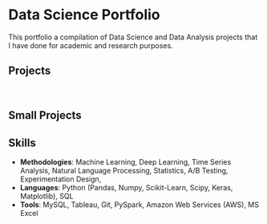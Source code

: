# Data Science Portfolio  
This portfolio a compilation of  Data Science and Data Analysis projects that I have done for academic and research purposes. 


## Projects


<br />

## Small Projects

## Skills

- **Methodologies**: Machine Learning, Deep Learning, Time Series Analysis, Natural Language Processing, Statistics, A/B Testing, Experimentation Design, 
- **Languages**: Python (Pandas, Numpy, Scikit-Learn, Scipy, Keras, Matplotlib), SQL
- **Tools**: MySQL, Tableau, Git, PySpark, Amazon Web Services (AWS), MS Excel 
